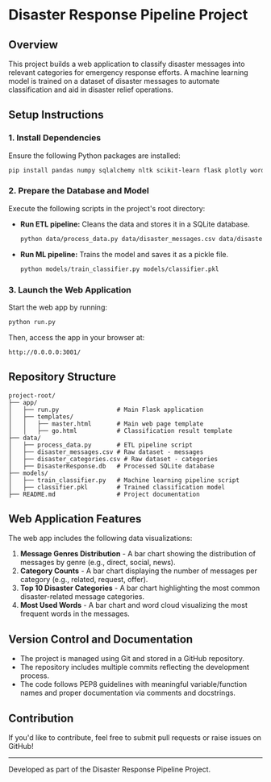 # Disaster Response Pipeline Project

## Overview
This project builds a web application to classify disaster messages into relevant categories for emergency response efforts. A machine learning model is trained on a dataset of disaster messages to automate classification and aid in disaster relief operations.

## Setup Instructions

### 1. Install Dependencies
Ensure the following Python packages are installed:
```sh
pip install pandas numpy sqlalchemy nltk scikit-learn flask plotly wordcloud joblib
```

### 2. Prepare the Database and Model
Execute the following scripts in the project's root directory:
- **Run ETL pipeline:** Cleans the data and stores it in a SQLite database.
  ```sh
  python data/process_data.py data/disaster_messages.csv data/disaster_categories.csv data/DisasterResponse.db
  ```
- **Run ML pipeline:** Trains the model and saves it as a pickle file.
  ```sh
  python models/train_classifier.py models/classifier.pkl
  ```

### 3. Launch the Web Application
Start the web app by running:
```sh
python run.py
```
Then, access the app in your browser at:
```
http://0.0.0.0:3001/
```

## Repository Structure
```
project-root/
├── app/
│   ├── run.py                # Main Flask application
│   ├── templates/
│   │   ├── master.html       # Main web page template
│   │   ├── go.html           # Classification result template
├── data/
│   ├── process_data.py       # ETL pipeline script
│   ├── disaster_messages.csv # Raw dataset - messages
│   ├── disaster_categories.csv # Raw dataset - categories
│   ├── DisasterResponse.db   # Processed SQLite database
├── models/
│   ├── train_classifier.py   # Machine learning pipeline script
│   ├── classifier.pkl        # Trained classification model
├── README.md                 # Project documentation
```

## Web Application Features
The web app includes the following data visualizations:
1. **Message Genres Distribution** - A bar chart showing the distribution of messages by genre (e.g., direct, social, news).
2. **Category Counts** - A bar chart displaying the number of messages per category (e.g., related, request, offer).
3. **Top 10 Disaster Categories** - A bar chart highlighting the most common disaster-related message categories.
4. **Most Used Words** - A bar chart and word cloud visualizing the most frequent words in the messages.

## Version Control and Documentation
- The project is managed using Git and stored in a GitHub repository.
- The repository includes multiple commits reflecting the development process.
- The code follows PEP8 guidelines with meaningful variable/function names and proper documentation via comments and docstrings.

## Contribution
If you'd like to contribute, feel free to submit pull requests or raise issues on GitHub!

---
Developed as part of the Disaster Response Pipeline Project.




